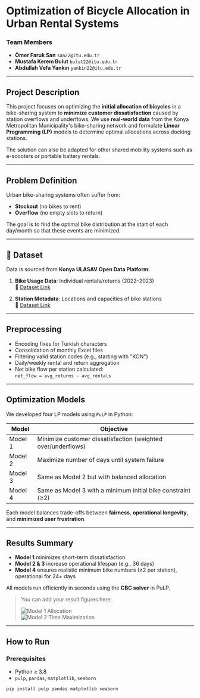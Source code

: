 #  Optimization of Bicycle Allocation in Urban Rental Systems

###  Team Members
- **Ömer Faruk San**  `san22@itu.edu.tr`
- **Mustafa Kerem Bulut**  `bulut22@itu.edu.tr`
- **Abdullah Vefa Yankın** `yankin22@itu.edu.tr`

---

##  Project Description

This project focuses on optimizing the **initial allocation of bicycles** in a bike-sharing system to **minimize customer dissatisfaction** caused by station overflows and underflows. We use **real-world data** from the Konya Metropolitan Municipality's bike-sharing network and formulate **Linear Programming (LP)** models to determine optimal allocations across docking stations.

The solution can also be adapted for other shared mobility systems such as e-scooters or portable battery rentals.

---

##  Problem Definition

Urban bike-sharing systems often suffer from:
-  **Stockout** (no bikes to rent)
-  **Overflow** (no empty slots to return)

The goal is to find the optimal bike distribution at the start of each day/month so that these events are minimized.

---

## 📂 Dataset

Data is sourced from **Konya ULASAV Open Data Platform**:

1. **Bike Usage Data**: Individual rentals/returns (2022–2023)  
   🔗 [Dataset Link](https://ulasav.csb.gov.tr/dataset/42-kiralik-bisiklet-kullanim-verileri)

2. **Station Metadata**: Locations and capacities of bike stations  
   🔗 [Dataset Link](https://ulasav.csb.gov.tr/dataset/42-paylasimli-kiralik-bisiklet-istasyonlari-konumlari)

---

##  Preprocessing

- Encoding fixes for Turkish characters
- Consolidation of monthly Excel files
- Filtering valid station codes (e.g., starting with "KON")
- Daily/weekly rental and return aggregation
- Net bike flow per station calculated:  
  `net_flow = avg_returns - avg_rentals`

---

##  Optimization Models

We developed four LP models using `PuLP` in Python:

| Model | Objective |
|-------|-----------|
| Model 1 | Minimize customer dissatisfaction (weighted over/underflows) |
| Model 2 | Maximize number of days until system failure |
| Model 3 | Same as Model 2 but with balanced allocation |
| Model 4 | Same as Model 3 with a minimum initial bike constraint (≥2) |

Each model balances trade-offs between **fairness**, **operational longevity**, and **minimized user frustration**.

---

##  Results Summary

- **Model 1** minimizes short-term dissatisfaction
- **Model 2 & 3** increase operational lifespan (e.g., 36 days)
- **Model 4** ensures realistic minimum bike numbers (≥2 per station), operational for 24+ days

All models run efficiently in seconds using the **CBC solver** in PuLP.

>  You can add your result figures here:
> 
> ![Model 1 Allocation](results/model1_allocation.png)  
> ![Model 2 Time Maximization](results/model2_operational_time.png)

---

##  How to Run

### Prerequisites
- Python ≥ 3.8
- `pulp`, `pandas`, `matplotlib`, `seaborn`

```bash
pip install pulp pandas matplotlib seaborn
